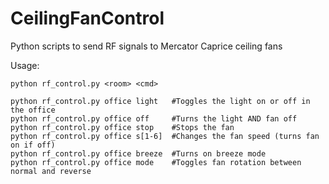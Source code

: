 # CeilingFanControl
Python scripts to send RF signals to Mercator Caprice ceiling fans

Usage:
```
python rf_control.py <room> <cmd>

python rf_control.py office light   #Toggles the light on or off in the office
python rf_control.py office off     #Turns the light AND fan off
python rf_control.py office stop    #Stops the fan
python rf_control.py office s[1-6]  #Changes the fan speed (turns fan on if off)
python rf_control.py office breeze  #Turns on breeze mode
python rf_control.py office mode    #Toggles fan rotation between normal and reverse
```
